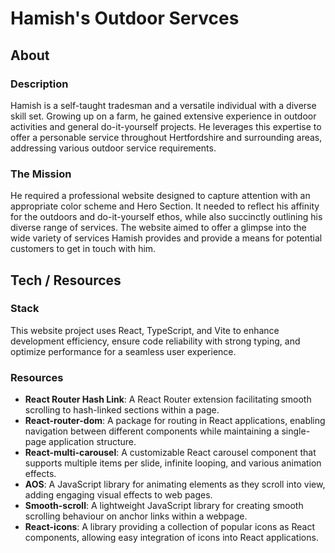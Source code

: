 # Hamish's Outdoor Servces

## About

### Description

Hamish is a self-taught tradesman and a versatile individual with a diverse skill set. Growing up on a farm, he gained extensive experience in outdoor activities and general do-it-yourself projects. He leverages this expertise to offer a personable service throughout Hertfordshire and surrounding areas, addressing various outdoor service requirements.
### The Mission

He required a professional website designed to capture attention with an appropriate color scheme and Hero Section. It needed to reflect his affinity for the outdoors and do-it-yourself ethos, while also succinctly outlining his diverse range of services. The website aimed to offer a glimpse into the wide variety of services Hamish provides and provide a means for potential customers to get in touch with him.

## Tech / Resources

### Stack

This website project uses React, TypeScript, and Vite to enhance development efficiency, ensure code reliability with strong typing, and optimize performance for a seamless user experience.

### Resources

- **React Router Hash Link**: A React Router extension facilitating smooth scrolling to hash-linked sections within a page.
- **React-router-dom**: A package for routing in React applications, enabling navigation between different components while maintaining a single-page application structure.
- **React-multi-carousel**: A customizable React carousel component that supports multiple items per slide, infinite looping, and various animation effects.
- **AOS**: A JavaScript library for animating elements as they scroll into view, adding engaging visual effects to web pages.
- **Smooth-scroll**: A lightweight JavaScript library for creating smooth scrolling behaviour on anchor links within a webpage.
- **React-icons**: A library providing a collection of popular icons as React components, allowing easy integration of icons into React applications.
